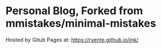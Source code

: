 # Personal Blog, Forked from mmistakes/minimal-mistakes

Hosted by Gitub Pages at: https://rvente.github.io/ink/
